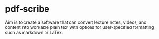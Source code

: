 # pdf-scribe
Aim is to create a software that can convert lecture notes, videos, and content into workable plain text with options for user-specified formatting such as markdown or LaTex.
